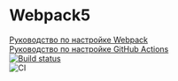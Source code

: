 # Webpack5

[Руководство по настройке Webpack](https://webpack.js.org/guides/)  
[Руководство по настройке GitHub Actions](https://docs.github.com/en/actions/quickstart)  
[![Build status](https://ci.appveyor.com/api/projects/status/hkrxduypw9088nda?svg=true)](https://ci.appveyor.com/project/Logot1n/workingenv)  
![CI](https://github.com/Logot1n/workingEnv/actions/workflows/web.yml/badge.svg)  